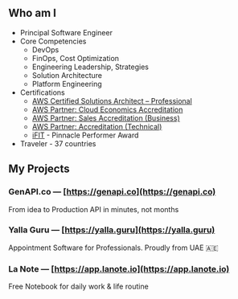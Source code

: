 ## Who am I

- Principal Software Engineer
- Core Competencies
  - DevOps
  - FinOps, Cost Optimization
  - Engineering Leadership, Strategies
  - Solution Architecture
  - Platform Engineering
- Certifications
  - [AWS Certified Solutions Architect – Professional](https://www.credly.com/badges/eb3be538-da02-47a5-b954-b689952dfb7c/public_url)
  - [AWS Partner: Cloud Economics Accreditation](https://www.credly.com/badges/374375b7-e8d1-49af-b66d-922779dde584/public_url)
  - [AWS Partner: Sales Accreditation (Business)](https://www.credly.com/badges/6f291eab-98d8-4a88-9472-26a696d6c130/public_url)
  - [AWS Partner: Accreditation (Technical)](https://www.credly.com/badges/2be5cae1-50c0-43c7-9dca-90513fb9f34d/public_url)
  - [iFIT](https://company.ifit.com/) - Pinnacle Performer Award
- Traveler - 37 countries

## My Projects

### GenAPI.co — [https://genapi.co](https://genapi.co)

From idea to Production API in minutes, not months


### Yalla Guru — [https://yalla.guru](https://yalla.guru)

Appointment Software for Professionals. Proudly from UAE 🇦🇪


### La Note — [https://app.lanote.io](https://app.lanote.io)

Free Notebook for daily work & life routine

